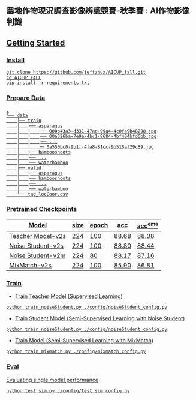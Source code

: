## 農地作物現況調查影像辨識競賽-秋季賽 : AI作物影像判識
<div>
    <a href="https://github.com">
</div>

## Getting Started

### Install
```
git clone https://github.com/jeffzhux/AICUP_fall.git
cd AICUP_FALL
pip install -r requirements.txt
```

### Prepare Data
```
.
└── data
    ├── train
    │   ├── asparagus
    │   │   ├── 000b43a3-d331-47ad-99a4-4c0fa9b48298.jpg
    │   │   ├── 00a326ba-7e9a-4bc1-8684-4bf404bfd6bb.jpg
    │   │   ├── ...
    │   │   └─ 0a550bc0-9b1f-4fa8-81cc-9b518af29c89.jpg
    │   ├── bambooshoots
    │   ├── ...
    │   └── waterbamboo
    ├── valid
    │   ├── asparagus
    │   ├── bambooshoots
    │   ├── ...
    │   └── waterbamboo
    └── tag_locCoor.csv
```

### Pretrained Checkpoints

| Model                                                                                                                | size | epoch | acc   | acc<sup>ema|
|----------------------------------------------------------------------------------------------------------------------|------|-------|-------|------------|
| [Teacher Model-v2s](https://github.com/jeffzhux/AICUP_fall/releases/download/v1.0.0/Teacher_model_epoch_100.pth)     | 224  |  100  | 88.68 | 88.08      |
| [Noise Student-v2s](https://github.com/jeffzhux/AICUP_fall/releases/download/v1.0.0/v2s_noise_student_epoch_100.pth) | 224  |  100  | 88.80 | 88.44      |
| [Noise Student-v2m](https://github.com/jeffzhux/AICUP_fall/releases/download/v1.0.0/v2m_noise_student_epoch_80.pth)  | 224  |   80  | 88.17 | 87.16      |
| [MixMatch-v2s](https://github.com/jeffzhux/AICUP_fall/releases/download/v1.0.0/v2s_mixmatch_epoch_100.pth)           | 224  |  100  | 85.90 | 86.81      |

### Train
* Train Teacher Model (Supervised Learning)
```
python train_noiseStudent.py ./config/noiseStudent_config.py
```

* Train Student Model (Semi-Supervised Learning with Noise Student)
```
python train_noiseStudent.py ./config/noiseStudent_config.py
```

* Train Model (Semi-Supervised Learning with MixMatch)
```
python train_mixmatch.py ./config/mixmatch_config.py
```

### Eval
Evaluating single model performance
```
python test_sim.py ./config/test_sim_config.py
```

